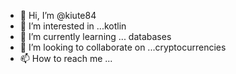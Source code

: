 - 👋 Hi, I’m @kiute84
- 👀 I’m interested in ...kotlin
- 🌱 I’m currently learning ... databases
- 💞️ I’m looking to collaborate on ...cryptocurrencies
- 📫 How to reach me ...
<!---
kiute84/kiute84 is a ✨ special ✨ repository because its `README.md` (this file) appears on your GitHub profile.
You can click the Preview link to take a look at your changes.
--->
